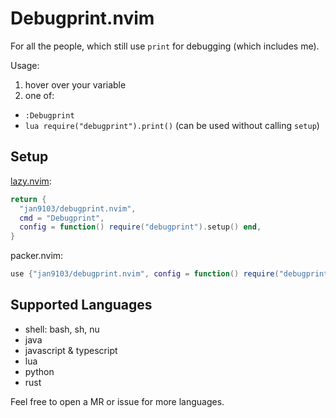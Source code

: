 # Debugprint.nvim

For all the people, which still use `print` for debugging (which includes me).

Usage:
1. hover over your variable
2. one of:
  - `:Debugprint`
  - `lua require("debugprint").print()` (can be used without calling `setup`)

## Setup


[lazy.nvim](https://github.com/folke/lazy.nvim):

```lua
return {
  "jan9103/debugprint.nvim",
  cmd = "Debugprint",
  config = function() require("debugprint").setup() end,
}
```

packer.nvim:

```lua
use {"jan9103/debugprint.nvim", config = function() require("debugprint").setup() end}
```

## Supported Languages

- shell: bash, sh, nu
- java
- javascript & typescript
- lua
- python
- rust

Feel free to open a MR or issue for more languages.
